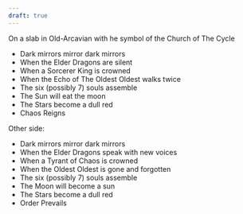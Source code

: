 ```yaml
---
draft: true
---
```

On a slab in Old-Arcavian with he symbol of the Church of The Cycle
- Dark mirrors mirror dark mirrors
- When the Elder Dragons are silent
- When a Sorcerer King is crowned
- When the Echo of The Oldest Oldest walks twice
- The six (possibly 7) souls assemble
- The Sun will eat the moon
- The Stars become a dull red
- Chaos Reigns

Other side:
- Dark mirrors mirror dark mirrors
- When the Elder Dragons speak with new voices
- When a Tyrant of Chaos is crowned
- When the Oldest Oldest is gone and forgotten
- The six (possibly 7) souls assemble
- The Moon will become a sun
- The Stars become a dull red
- Order Prevails